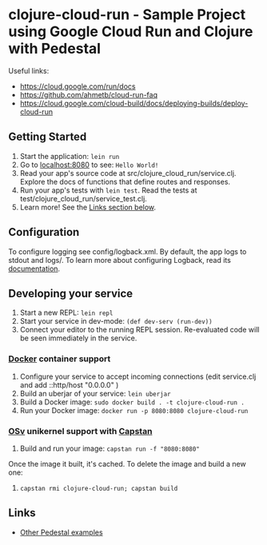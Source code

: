 # clojure-cloud-run - Sample Project using Google Cloud Run and Clojure with Pedestal

Useful links:

- https://cloud.google.com/run/docs
- https://github.com/ahmetb/cloud-run-faq
- https://cloud.google.com/cloud-build/docs/deploying-builds/deploy-cloud-run


## Getting Started

1. Start the application: `lein run`
2. Go to [localhost:8080](http://localhost:8080/) to see: `Hello World!`
3. Read your app's source code at src/clojure_cloud_run/service.clj. Explore the docs of functions
   that define routes and responses.
4. Run your app's tests with `lein test`. Read the tests at test/clojure_cloud_run/service_test.clj.
5. Learn more! See the [Links section below](#links).


## Configuration

To configure logging see config/logback.xml. By default, the app logs to stdout and logs/.
To learn more about configuring Logback, read its [documentation](http://logback.qos.ch/documentation.html).


## Developing your service

1. Start a new REPL: `lein repl`
2. Start your service in dev-mode: `(def dev-serv (run-dev))`
3. Connect your editor to the running REPL session.
   Re-evaluated code will be seen immediately in the service.

### [Docker](https://www.docker.com/) container support

1. Configure your service to accept incoming connections (edit service.clj and add  ::http/host "0.0.0.0" )
2. Build an uberjar of your service: `lein uberjar`
3. Build a Docker image: `sudo docker build . -t clojure-cloud-run .`
4. Run your Docker image: `docker run -p 8080:8080 clojure-cloud-run`

### [OSv](http://osv.io/) unikernel support with [Capstan](http://osv.io/capstan/)

1. Build and run your image: `capstan run -f "8080:8080"`

Once the image it built, it's cached.  To delete the image and build a new one:

1. `capstan rmi clojure-cloud-run; capstan build`


## Links
* [Other Pedestal examples](http://pedestal.io/samples)
